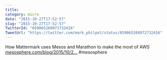 ```yaml
---
title: 
category: micro
date: "2015-10-27T17:52:57"
slug: "2015-10-27T17:52:57"
TwitterId: "659065260972732416"
TweetUrl: "https://twitter.com/mark_philpot/status/659065260972732416"
---
```


How Mattermark uses Mesos and Marathon to make the most of AWS
[mesosphere.com/blog/2015/10/2…](https://mesosphere.com/blog/2015/10/27/mattermark-mesos-aws/) #mesosphere
